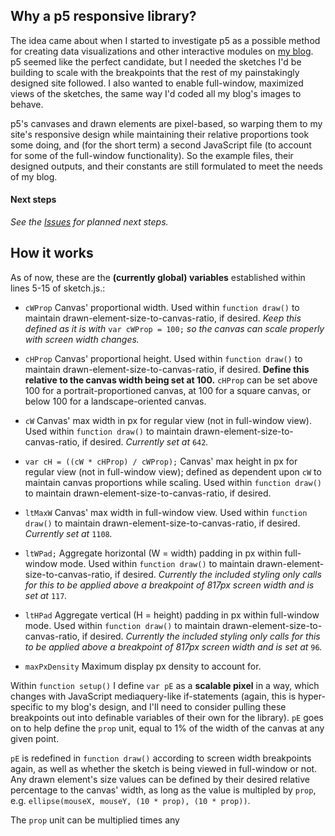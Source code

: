## Why a p5 responsive library?

The idea came about when I started to investigate p5 as a possible method for creating data visualizations and other interactive modules on [my blog](https://github.com/liaprins/curiositycoloredglasses.com). p5 seemed like the perfect candidate, but I needed the sketches I'd be building to scale with the breakpoints that the rest of my painstakingly designed site followed. I also wanted to enable full-window, maximized views of the sketches, the same way I'd coded all my blog's images to behave.

p5's canvases and drawn elements are pixel-based, so warping them to my site's responsive design while maintaining their relative proportions took some doing, and (for the short term) a second JavaScript file (to account for some of the full-window functionality). So the example files, their designed outputs, and their constants are still formulated to meet the needs of my blog.

#### Next steps
*See the [Issues](https://github.com/liaprins/p5.responsive/issues) for planned next steps.*

## How it works

As of now, these are the **(currently global) variables** established within lines 5-15 of sketch.js.:

- `cWProp` 
  Canvas' proportional width. Used within `function draw()` to maintain drawn-element-size-to-canvas-ratio, if desired. *Keep this defined as it is with* `var cWProp = 100;` *so the canvas can scale properly with screen _width_ changes.*

- `cHProp` 
  Canvas' proportional height. Used within `function draw()` to maintain drawn-element-size-to-canvas-ratio, if desired. **Define this relative to the canvas width being set at 100.** `cHProp` can be set above 100 for a portrait-proportioned canvas, at 100 for a square canvas, or below 100 for a landscape-oriented canvas.

- `cW` 
  Canvas' max width in px for regular view (not in full-window view). Used within `function draw()` to maintain drawn-element-size-to-canvas-ratio, if desired. *Currently set at* `642`*.*

- `var cH = ((cW * cHProp) / cWProp);` 
  Canvas' max height in px for regular view (not in full-window view); defined as dependent upon `cW` to maintain canvas proportions while scaling. Used within `function draw()` to maintain drawn-element-size-to-canvas-ratio, if desired. 

- `ltMaxW` 
  Canvas' max width in full-window view. Used within `function draw()` to maintain drawn-element-size-to-canvas-ratio, if desired. *Currently set at* `1108`*.*

- `ltWPad;` 
  Aggregate horizontal (W = width) padding in px within full-window mode. Used within `function draw()` to maintain drawn-element-size-to-canvas-ratio, if desired. *Currently the included styling only calls for this to be applied above a breakpoint of 817px screen width and is set at* `117`*.*

- `ltHPad` 
  Aggregate vertical (H = height) padding in px within full-window mode. Used within `function draw()` to maintain drawn-element-size-to-canvas-ratio, if desired. *Currently the included styling only calls for this to be applied above a breakpoint of 817px screen width and is set at* `96`*.*

- `maxPxDensity` 
  Maximum display px density to account for.
  
Within `function setup()` I define `var pE` as a **scalable pixel** in a way, which changes with JavaScript mediaquery-like if-statements (again, this is hyper-specific to my blog's design, and I'll need to consider pulling these breakpoints out into definable variables of their own for the library). `pE` goes on to help define the `prop` unit, equal to 1% of the width of the canvas at any given point. 

`pE` is redefined in `function draw()` according to screen width breakpoints again, as well as whether the sketch is being viewed in full-window or not. Any drawn element's size values can be defined by their desired relative percentage to the canvas' width, as long as the value is multipled by `prop`, e.g. `ellipse(mouseX, mouseY, (10 * prop), (10 * prop))`.

The `prop` unit can be multiplied times any 
